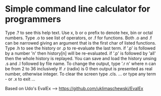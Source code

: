 Simple command line calculator for programmers
==============================================

Type .? to see this help text.
Use x, b or o prefix to denote hex, bin or octal numbers.
Type .o to see list of operators, or .f for functions.
Both .o and .f can be narrowed giving an argument that is the first char of listed functions.
Type .h to see the history or .p to re-evaluate the last term.
if '.p' is followed by a number 'n' then history[n] will be re-evaluated.
if '.p' is followed by 'all' then the whole history is replayed.
You can save and load the history unsing .s and .l followed by file name.
To change the output, type '.r n' where n can be from 2 to 36 inclusively
If .r (radix) is 0 then output is presented as real number, otherwise integer.
To clear the screen type .cls.
... or type any term - or .x to exit ...

Based on Udo's EvalEx --> https://github.com/uklimaschewski/EvalEx

